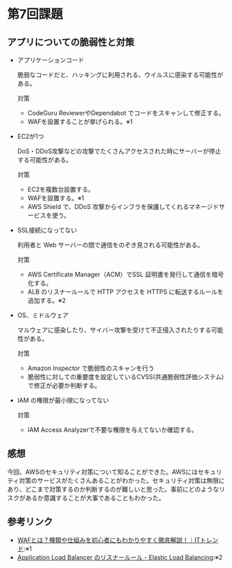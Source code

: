 # 第7回課題

## アプリについての脆弱性と対策
+ アプリケーションコード

   脆弱なコードだと、ハッキングに利用される、ウイルスに感染する可能性がある。
   
   対策
   + CodeGuru ReviewerやDependabot でコードをスキャンして修正する。
   + WAFを設置することが挙げられる。※1

+ EC2が1つ
  
  DoS・DDoS攻撃などの攻撃でたくさんアクセスされた時にサーバーが停止する可能性がある。

  対策
  + EC2を複数台設置する。
  + WAFを設置する。※1
  + AWS Shield で、DDoS 攻撃からインフラを保護してくれるマネージドサービスを使う。

+ SSL接続になってない

  利用者と Web サーバーの間で通信をのぞき見される可能性がある。

  対策
  + AWS Certificate Manager（ACM）でSSL 証明書を発行して通信を暗号化する。
  + ALB のリスナールールで HTTP アクセスを HTTPS に転送するルールを追加する。※2

+ OS、ミドルウェア
  
  マルウェアに感染したり、サイバー攻撃を受けて不正侵入されたりする可能性がある。

  対策
  + Amazon Inspector で脆弱性のスキャンを行う
  + 脆弱性に対しての重要度を設定しているCVSS(共通脆弱性評価システム)で修正が必要か判断する。

+ IAM の権限が最小限になってない

  対策
  + IAM Access Analyzerで不要な権限を与えてないか確認する。

## 感想
今回、AWSのセキュリティ対策について知ることができた。AWSにはセキュリティ対策のサービスがたくさんあることがわかった。セキュリティ対策は無限にあり、どこまで対策するのか判断するのが難しいと思った。事前にどのようなリスクがあるか意識することが大事であることもわかった。

## 参考リンク

  + [WAFとは？種類や仕組みを初心者にもわかりやすく徹底解説！｜ITトレンド](https://it-trend.jp/waf/article/162-0008#chapter-1):※1
  + [Application Load Balancer のリスナールール - Elastic Load Balancing](https://docs.aws.amazon.com/ja_jp/elasticloadbalancing/latest/application/listener-update-rules.html):※2


